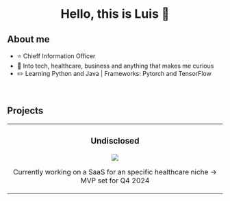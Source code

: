 <div align="center">
<h1 align="center">Hello, this is Luis 👋</h1>
</div>

## About me

- ⭐ Chieff Information Officer 
- 📲  Into tech, healthcare, business and anything that makes me curious
- ✏️ Learning Python and Java | Frameworks: Pytorch and TensorFlow
<br>

## Projects
<table>
<tr>
<td width="50%">
<h3 align="center">Undisclosed</h3>
<div align="center">
<img src="https://img.shields.io/badge/-Youtube-green?style=for-the-badge&color=fbfc40"](https://img.shields.io/badge/-Github-green?style=for-the-badge&color=1414b8>
  
<p>Currently working on a SaaS for an specific healthcare niche -> MVP set for Q4 2024</p>

